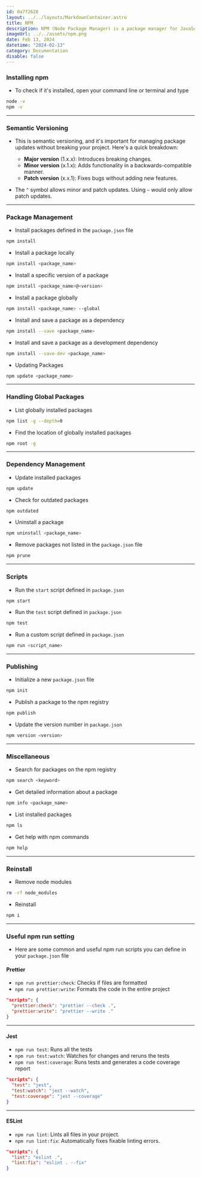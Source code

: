 ```yaml
---
id: 0a7f2628
layout: ../../layouts/MarkdownContainer.astro
title: NPM
description: NPM (Node Package Manager) is a package manager for JavaScript that allows developers to easily share and reuse code. It simplifies dependency management and makes it effortless to install, publish, and manage packages for Node.js projects.
imageUrl: ../../assets/npm.png
date: Feb 13, 2024
datetime: "2024-02-13"
category: Documentation
disable: false
---
```


### Installing npm

- To check if it's installed, open your command line or terminal and type

```bash
node -v
npm -v
```

---

### Semantic Versioning

- This is semantic versioning, and it's important for managing package updates without breaking your project. Here's a quick breakdown:

  - **Major version** (1.x.x): Introduces breaking changes.
  - **Minor version** (x.1.x): Adds functionality in a backwards-compatible manner.
  - **Patch version** (x.x.1): Fixes bugs without adding new features.

- The `^` symbol allows minor and patch updates. Using `~` would only allow patch updates.

---

### Package Management

- Install packages defined in the `package.json` file

```bash
npm install
```

- Install a package locally

```bash
npm install <package_name>
```

- Install a specific version of a package

```bash
npm install <package_name>@<version>
```

- Install a package globally

```bash
npm install <package_name> --global
```

- Install and save a package as a dependency

```bash
npm install --save <package_name>
```

- Install and save a package as a development dependency

```bash
npm install --save-dev <package_name>
```

- Updating Packages

```bash
npm update <package_name>
```

---

### Handling Global Packages

- List globally installed packages

```bash
npm list -g --depth=0
```

- Find the location of globally installed packages

```bash
npm root -g
```

---

### Dependency Management

- Update installed packages

```bash
npm update
```

- Check for outdated packages

```bash
npm outdated
```

- Uninstall a package

```bash
npm uninstall <package_name>
```

- Remove packages not listed in the `package.json` file

```bash
npm prune
```

---

### Scripts

- Run the `start` script defined in `package.json`

```bash
npm start
```

- Run the `test` script defined in `package.json`

```bash
npm test
```

- Run a custom script defined in `package.json`

```bash
npm run <script_name>
```

---

### Publishing

- Initialize a new `package.json` file

```bash
npm init
```

- Publish a package to the npm registry

```bash
npm publish
```

- Update the version number in `package.json`

```bash
npm version <version>
```

---

### Miscellaneous

- Search for packages on the npm registry

```bash
npm search <keyword>
```

- Get detailed information about a package

```bash
npm info <package_name>
```

- List installed packages

```bash
npm ls
```

- Get help with npm commands

```bash
npm help
```

---

### Reinstall

- Remove node modules

```bash
rm -rf node_modules
```

- Reinstall

```bash
npm i
```

---

### Useful npm run setting

- Here are some common and useful npm run scripts you can define in your `package.json` file

#### Prettier

- `npm run prettier:check`: Checks if files are formatted
- `npm run prettier:write`: Formats the code in the entire project

```json
"scripts": {
  "prettier:check": "prettier --check .",
  "prettier:write": "prettier --write ."
}
```

---

#### Jest

- `npm run test`: Runs all the tests
- `npm run test:watch`: Watches for changes and reruns the tests
- `npm run test:coverage`: Runs tests and generates a code coverage report

```json
"scripts": {
  "test": "jest",
  "test:watch": "jest --watch",
  "test:coverage": "jest --coverage"
}
```

---

#### ESLint

- `npm run lint`: Lints all files in your project.
- `npm run lint:fix`: Automatically fixes fixable linting errors.

```json
"scripts": {
  "lint": "eslint .",
  "lint:fix": "eslint . --fix"
}
```
